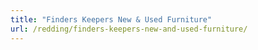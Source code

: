 ```yaml
---
title: "Finders Keepers New & Used Furniture"
url: /redding/finders-keepers-new-and-used-furniture/
---
```

